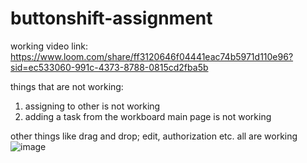 # buttonshift-assignment

working video link:
https://www.loom.com/share/ff3120646f04441eac74b5971d110e96?sid=ec533060-991c-4373-8788-0815cd2fba5b


things that are not working:
1. assigning to other is not working
2. adding a task from the workboard main page is not working

other things like drag and drop; edit, authorization etc. all are working
![image](https://github.com/user-attachments/assets/ff1e0d7e-3683-4b02-914d-491ccf23c1a5)
